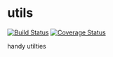 utils
=====

[![Build Status](https://travis-ci.org/techjeffharris/utils.svg?branch=master)](https://travis-ci.org/techjeffharris/utils) 
[![Coverage Status](https://coveralls.io/repos/techjeffharris/utils/badge.svg?branch=master&service=github)](https://coveralls.io/github/techjeffharris/utils?branch=master)

handy utilties
